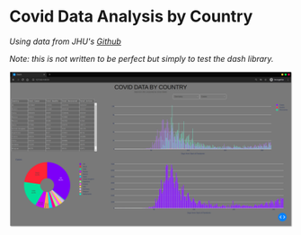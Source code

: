 # Covid Data Analysis by Country

*Using data from JHU's [Github](https://github.com/CSSEGISandData/COVID-19/tree/master/csse_covid_19_data/csse_covid_19_time_series)*

*Note: this is not written to be perfect but simply to test the dash library.*

![dashboard](/assets/dashboard.png)
